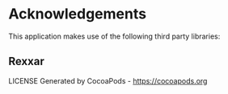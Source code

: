 # Acknowledgements
This application makes use of the following third party libraries:

## Rexxar

LICENSE
Generated by CocoaPods - https://cocoapods.org
